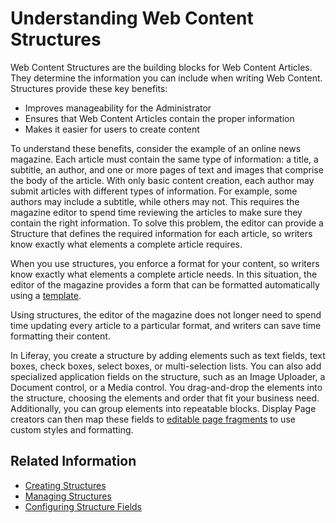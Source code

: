 # Understanding Web Content Structures

Web Content Structures are the building blocks for Web Content Articles. They determine the information you can include when writing Web Content. Structures provide these key benefits:

* Improves manageability for the Administrator
* Ensures that Web Content Articles contain the proper information
* Makes it easier for users to create content

To understand these benefits, consider the example of an online news magazine. Each article must contain the same type of information: a title, a subtitle, an author, and one or more pages of text and images that comprise the body of the article. With only basic content creation, each author may submit articles with different types of information. For example, some authors may include a subtitle, while others may not. This requires the magazine editor to spend time reviewing the articles to make sure they contain the right information. To solve this problem, the editor can provide a Structure that defines the required information for each article, so writers know exactly what elements a complete article requires.

When you use structures, you enforce a format for your content, so writers know exactly what elements a complete article needs. In this situation, the editor of the magazine provides a form that can be formatted automatically using a [template](../web-content-templates/creating-web-content-templates.md).

Using structures, the editor of the magazine does not longer need to spend time updating every article to a particular format, and writers can save time formatting their content.

In Liferay, you create a structure by adding elements such as text fields, text boxes, check boxes, select boxes, or multi-selection lists. You can also add specialized application fields on the structure, such as an Image Uploader, a Document control, or a Media control. You drag-and-drop the elements into the structure, choosing the elements and order that fit your business need. Additionally, you can group elements into repeatable blocks. Display Page creators can then map these fields to [editable page fragments](../../../../site-building/creating-pages/building-and-managing-content-pages/building-content-pages.md) to use custom styles and formatting.

## Related Information

* [Creating Structures](./creating-structures.md)
* [Managing Structures](./managing-structures.md)
* [Configuring Structure Fields](./configuring-structure-fields.md)
